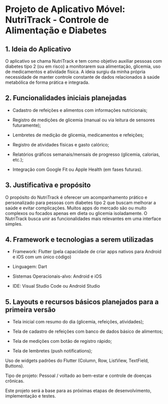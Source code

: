 # Projeto de Aplicativo Móvel: NutriTrack - Controle de Alimentação e Diabetes

## 1. Ideia do Aplicativo 
O aplicativo se chama NutriTrack e tem como objetivo auxiliar pessoas com diabetes tipo 2 (ou em risco) a monitorarem sua alimentação, glicemia, uso de medicamentos e atividade física. A ideia surgiu da minha própria necessidade de manter controle constante de dados relacionados à saúde metabólica de forma prática e integrada.

## 2. Funcionalidades iniciais planejadas

- Cadastro de refeições e alimentos com informações nutricionais;

- Registro de medições de glicemia (manual ou via leitura de sensores futuramente);

- Lembretes de medição de glicemia, medicamentos e refeições;

- Registro de atividades físicas e gasto calórico;

- Relatórios gráficos semanais/mensais de progresso (glicemia, calorias, etc.);

- Integração com Google Fit ou Apple Health (em fases futuras).

## 3. Justificativa e propósito
O propósito do NutriTrack é oferecer um acompanhamento prático e personalizado para pessoas com diabetes tipo 2 que buscam melhorar a saúde e evitar complicações. Muitos apps do mercado são ou muito complexos ou focados apenas em dieta ou glicemia isoladamente. O NutriTrack busca unir as funcionalidades mais relevantes em uma interface simples.

## 4. Framework e tecnologias a serem utilizadas

- Framework: Flutter (pela capacidade de criar apps nativos para Android e iOS com um único código)

- Linguagem: Dart

- Sistemas Operacionais-alvo: Android e iOS

- IDE: Visual Studio Code ou Android Studio

## 5. Layouts e recursos básicos planejados para a primeira versão

- Tela inicial com resumo do dia (glicemia, refeições, atividades);

- Tela de cadastro de refeições com banco de dados básico de alimentos;

- Tela de medições com botão de registro rápido;

- Tela de lembretes (push notifications);

Uso de widgets padrões do Flutter (Column, Row, ListView, TextField, Buttons).

Tipo de projeto: Pessoal / voltado ao bem-estar e controle de doenças crônicas.

Este projeto será a base para as próximas etapas de desenvolvimento, implementação e testes.
